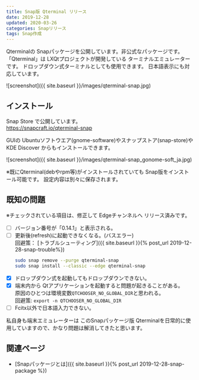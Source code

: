 ```yaml
---
title: Snap版 Qterminal リリース
date: 2019-12-28
updated: 2020-03-26
categories: Snapリリース
tags: Snap作成
---
```


Qterminalの Snapパッケージを公開しています。非公式なパッケージです。  
「Qterminal」は LXQtプロジェクトが開発している ターミナルエミュレーターです。
ドロップダウン式ターミナルとしても使用できます。
日本語表示にも対応しています。

<!--
開発中の最新版を使用できるように、Snapパッケージを作成しています。
-->

![screenshot]({{ site.baseurl }}/images/qterminal-snap.jpg)

## インストール

Snap Store で公開しています。  
<https://snapcraft.io/qterminal-snap>

GUIの Ubuntuソフトウエア(gnome-software)やスナップストア(snap-store)や KDE Discover からもインストールできます。

![screenshot]({{ site.baseurl }}/images/qterminal-snap_gonome-soft_ja.jpg)

※既にQterminal(debやrpm等)がインストールされていても Snap版をインストール可能です。
設定内容は別々に保存されます。

## 既知の問題

※チェックされている項目は、修正して Edgeチャンネルへ リリース済みです。

- [ ] バージョン番号が「0.14.1」と表示される。
- [ ] 更新後(refresh)に起動できなくなる。(バスエラー)  
  回避策： [トラブルシューティング]({{ site.baseurl }}{% post_url 2019-12-28-snap-trouble%})
  ```bash
  sudo snap remove --purge qterminal-snap
  sudo snap install --classic --edge qterminal-snap
  ```
- [x] ドロップダウン式を起動してもドロップダウンできない。
- [X] 端末内から Qtアプリケーションを起動すると問題が起きることがある。  
  原因のひとつは環境変数`QTCHOOSER_NO_GLOBAL_DIR`と思われる。  
  回避策: `export -n QTCHOOSER_NO_GLOBAL_DIR`
- [ ] Fcitx以外で日本語入力できない。

私自身も端末エミュレーターは このSnapパッケージ版 Qterminalを日常的に使用していますので、かなり問題は解消してきたと思います。

## 関連ページ

- [Snapパッケージとは]({{ site.baseurl }}{% post_url 2019-12-28-snap-package %})

